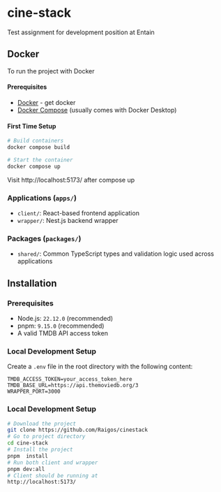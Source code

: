 # cine-stack

Test assignment for development position at Entain

## Docker

To run the project with Docker

#### Prerequisites

- [Docker](https://docs.docker.com/get-docker/)   - get docker
- [Docker Compose](https://docs.docker.com/compose/install/) (usually comes with Docker Desktop)

#### First Time Setup

```bash
# Build containers  
docker compose build
```

```bash  
# Start the container 
docker compose up
```  

Visit  http://localhost:5173/ after compose up

### Applications (`apps/`)

- `client/`: React-based frontend application
- `wrapper/`: Nest.js backend wrapper

### Packages (`packages/`)

- `shared/`: Common TypeScript types and validation logic used across applications

## Installation

### Prerequisites

- Node.js: `22.12.0` (recommended)
- pnpm: `9.15.0` (recommended)
- A valid TMDB API access token
### Local Development Setup

Create a `.env` file in the root directory with the following content:
```env
TMDB_ACCESS_TOKEN=your_access_token_here
TMDB_BASE_URL=https://api.themoviedb.org/3
WRAPPER_PORT=3000
```


### Local Development Setup

```bash
# Download the project
git clone https://github.com/Raigos/cinestack
# Go to project directory
cd cine-stack
# Install the project
pnpm  install
# Run both client and wrapper
pnpm dev:all
# Client should be running at
http://localhost:5173/
```
